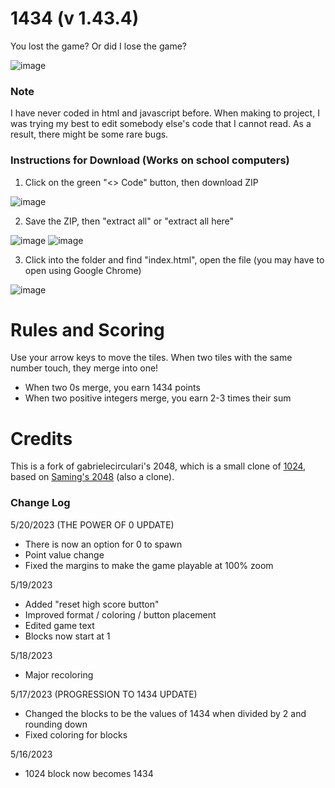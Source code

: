 # 1434 (v 1.43.4)

You lost the game? Or did I lose the game?

![image](https://github.com/S-D-Ge/1434/assets/52391257/54d79418-7f47-4cbc-841c-92470207620e)

### Note

I have never coded in html and javascript before. When making to project, I was trying my best to edit somebody else's code that I cannot read. As a result, there might be some rare bugs.

### Instructions for Download (Works on school computers)
1. Click on the green "<> Code" button, then download ZIP

![image](https://github.com/S-D-Ge/1434/assets/52391257/fa1b0af7-1bb6-4e69-8a2d-5b0c53cbc1f4)

2. Save the ZIP, then "extract all" or "extract all here"

![image](https://github.com/S-D-Ge/1434/assets/52391257/8df945b0-aff7-4864-a940-5b633c0ec1f5)
![image](https://github.com/S-D-Ge/1434/assets/52391257/d9871434-2a3f-4711-9489-e1b808e1fec4)

3. Click into the folder and find "index.html", open the file (you may have to open using Google Chrome)

![image](https://github.com/S-D-Ge/1434/assets/52391257/506f1902-b393-4f44-85d7-1ef897430815)

# Rules and Scoring

Use your arrow keys to move the tiles. When two tiles with the same number touch, they merge into one!
- When two 0s merge, you earn 1434 points
- When two positive integers merge, you earn 2-3 times their sum

# Credits
This is a fork of gabrielecirculari's 2048, which is a small clone of [1024](https://play.google.com/store/apps/details?id=com.veewo.a1024), based on [Saming's 2048](http://saming.fr/p/2048/) (also a clone).

### Change Log

5/20/2023 (THE POWER OF 0 UPDATE)
- There is now an option for 0 to spawn
- Point value change
- Fixed the margins to make the game playable at 100% zoom

5/19/2023
- Added "reset high score button"
- Improved format / coloring / button placement
- Edited game text
- Blocks now start at 1

5/18/2023
- Major recoloring

5/17/2023 (PROGRESSION TO 1434 UPDATE)
- Changed the blocks to be the values of 1434 when divided by 2 and rounding down
- Fixed coloring for blocks

5/16/2023
- 1024 block now becomes 1434 